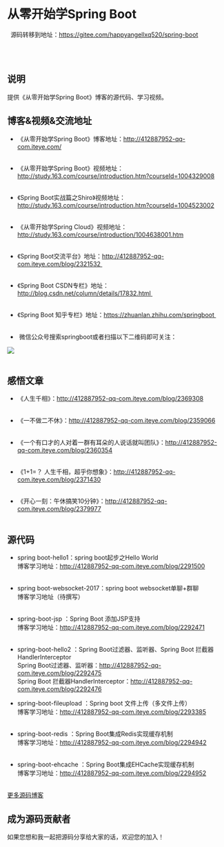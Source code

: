 ﻿# 从零开始学Spring Boot
 
源码转移到地址：https://gitee.com/happyangellxq520/spring-boot


<br><br>

## 说明
提供《从零开始学Spring Boot》博客的源代码、学习视频。
 

## 博客&视频&交流地址
* 《从零开始学Spring Boot》博客地址：http://412887952-qq-com.iteye.com/   <br><br>

* 《从零开始学Spring Boot》视频地址：http://study.163.com/course/introduction.htm?courseId=1004329008 <br><br>

* 《Spring Boot实战篇之Shiro》视频地址：http://study.163.com/course/introduction.htm?courseId=1004523002 <br><br>

* 《从零开始学Spring Cloud》视频地址：http://study.163.com/course/introduction/1004638001.htm <br><br>

* 《Spring Boot交流平台》地址：http://412887952-qq-com.iteye.com/blog/2321532  <br><br>

* 《Spring Boot CSDN专栏》地址：http://blog.csdn.net/column/details/17832.html  <br><br>

* 《Spring Boot 知乎专栏》地址：https://zhuanlan.zhihu.com/springboot  <br><br>

*  微信公众号搜索springboot或者扫描以下二维码即可关注：

![](http://dl2.iteye.com/upload/attachment/0119/6796/f6b954f6-60f6-3f73-b6b6-896696b778ba.jpg) <br><br>


## 感悟文章
* 《人生千相》：http://412887952-qq-com.iteye.com/blog/2369308  <br><br>

* 《一不做二不休》：http://412887952-qq-com.iteye.com/blog/2359066  <br><br>

* 《一个有口才的人对着一群有耳朵的人说话就叫团队》：http://412887952-qq-com.iteye.com/blog/2360354  <br><br>

* 《1+1=？ 人生千相，超乎你想象》：http://412887952-qq-com.iteye.com/blog/2371430  <br><br>

* 《开心一刻：午休搞笑10分钟》：http://412887952-qq-com.iteye.com/blog/2379977  <br><br>


## 源代码

* spring boot-hello1：spring boot起步之Hello World  <br>
  博客学习地址：http://412887952-qq-com.iteye.com/blog/2291500 <br><br>

* spring boot-websocket-2017：spring boot websocket单聊+群聊  <br>
  博客学习地址（待撰写）<br><br>

* spring-boot-jsp ：Spring Boot 添加JSP支持  <br>
  博客学习地址：http://412887952-qq-com.iteye.com/blog/2292471 <br><br>


* spring-boot-hello2 ：Spring Boot过滤器、监听器、Spring Boot 拦截器HandlerInterceptor  <br>
  Spring Boot过滤器、监听器：http://412887952-qq-com.iteye.com/blog/2292475   <br>
  Spring Boot 拦截器HandlerInterceptor：http://412887952-qq-com.iteye.com/blog/2292476 <br> 
 
 
* spring-boot-fileupload ：Spring boot 文件上传（多文件上传） <br>
  博客学习地址：http://412887952-qq-com.iteye.com/blog/2293385 <br><br>
  

* spring-boot-redis ：Spring Boot集成Redis实现缓存机制 <br>
  博客学习地址：http://412887952-qq-com.iteye.com/blog/2294942 <br><br>  

* spring-boot-ehcache ：Spring Boot集成EHCache实现缓存机制 <br>
  博客学习地址：http://412887952-qq-com.iteye.com/blog/2294952 <br><br>

[更多源码博客](http://412887952-qq-com.iteye.com/)


## 成为源码贡献者
  如果您想和我一起把源码分享给大家的话，欢迎您的加入！
